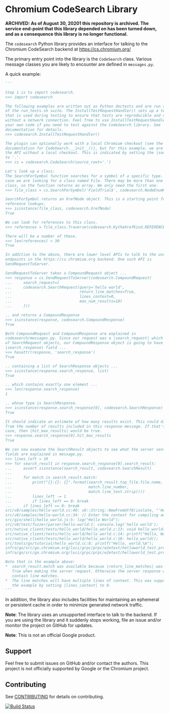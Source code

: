 Chromium CodeSearch Library
===========================

**ARCHIVED: As of August 30, 20201 this repository is archived. The service
end-point that this library depended on has been turned down, and as
a consequence this library is no longer functional.**

The `codesearch` Python library provides an interface for talking to the
Chromium CodeSearch backend at https://cs.chromium.org/

The primary entry point into the library is the `CodeSearch` class. Various
message classes you are likely to encounter are defined in `messages.py`.

A quick example:

``` python
'''

Step 1 is to import codesearch.
>>> import codesearch

The following examples are written out as Python doctests and are run as a part
of the run_tests.sh suite. The InstallTestRequestHandler() sets up a test rig
that is used during testing to ensure that tests are reproducible and can be run
without a network connection. Feel free to use InstallTestRequestHandler() in
your own code if you need to test against the CodeSearch library. See
documentation for details.
>>> codesearch.InstallTestRequestHandler()

The plugin can optionally work with a local Chromium checkout (see the
documentation for CodeSearch.__init__()), but for this example, we are going use
the API without a local checkout. This is indicated by setting the |source_root|
to '.'.
>>> cs = codesearch.CodeSearch(source_root='.')

Let's look up a class:
The SearchForSymbol function searches for a symbol of a specific type. In this
case we are looking for a class named File. There may be more than one such
class, so the function returns an array. We only need the first one.
>>> file_class = cs.SearchForSymbol('FieldTrial$', codesearch.NodeEnumKind.CLASS)[0]

SearchForSymbol returns an XrefNode object. This is a starting point for cross
reference lookups.
>>> isinstance(file_class, codesearch.XrefNode)
True

We can look for references to this class.
>>> references = file_class.Traverse(codesearch.KytheXrefKind.REFERENCE)

There will be a number of these.
>>> len(references) > 30
True

In addition to the above, there are lower level APIs to talk to the unofficial
endpoints in the https://cs.chromium.org backend. One such API is
SendRequestToServer.

SendRequestToServer takes a CompoundRequest object ...
>>> response = cs.SendRequestToServer(codesearch.CompoundRequest(
...     search_request=[
...     codesearch.SearchRequest(query='hello world',
...                              return_line_matches=True,
...                              lines_context=0,
...                              max_num_results=10)
...     ]))

.. and returns a CompoundResponse
>>> isinstance(response, codesearch.CompoundResponse)
True

Both CompoundRequest and CompoundResponse are explained in
codesearch/messages.py. Since our request was a |search_request| which is a list
of SearchRequest objects, our CompoundResponse object is going to have a
|search_response| field ...
>>> hasattr(response, 'search_response')
True

.. containing a list of SearchResponse objects ...
>>> isinstance(response.search_response, list)
True

.. which contains exactly one element ...
>>> len(response.search_response)
1

.. whose type is SearchResponse.
>>> isinstance(response.search_response[0], codesearch.SearchResponse)
True

It should indicate an estimate of how many results exist. This could diverge
from the number of results included in this response message. If that's the
case, then |hit_max_results| would be true.
>>> response.search_response[0].hit_max_results
True

We can now examine the SearchResult objects to see what the server sent us. The
fields are explained in message.py.
>>> lines_left = 10
>>> for search_result in response.search_response[0].search_result:
...     assert isinstance(search_result, codesearch.SearchResult)
... 
...     for match in search_result.match:
...         print("{}:{}: {}".format(search_result.top_file.file.name,
...                                  match.line_number,
...                                  match.line_text.strip()))
...         lines_left -= 1
...         if lines_left == 0: break
...     if lines_left == 0: break
src/v8/samples/hello-world.cc:40: v8::String::NewFromUtf8(isolate, "'Hello' + ', World!'",
src/v8/samples/hello-world.cc:34: // Enter the context for compiling and running the hello world script.
src/gin/shell/hello_world.js:5: log("Hello World");
src/v8/test/fuzzer/parser/hello-world:1: console.log('hello world');
src/native_client/tests/hello_world/hello_world.c:13: void hello_world(void) {
src/native_client/tests/hello_world/hello_world.c:14: printf("Hello, World!\n");
src/native_client/tests/hello_world/hello_world.c:18: hello_world();
src/tools/gn/tutorial/hello_world.cc:8: printf("Hello, world.\n");
infra/go/src/go.chromium.org/luci/grpc/prpc/e2etest/helloworld_test.proto:19: service Hello {
infra/go/src/go.chromium.org/luci/grpc/prpc/e2etest/helloworld_test.proto:15: message HelloReply {

Note that in the example above:
*  search_result.match was available because |return_line_matches| was set to
   True when making the server request. Otherwise the server response will not
   contain line matches.
*  The line matches will have multiple lines of context. This was suppressed in
   the example by setting |lines_context| to 0.
'''
```

In addition, the library also includes facilities for maintaining an ephemeral
or persistent cache in order to minimize generated network traffic.

**Note**: The library uses an unsupported interface to talk to the backend. If
you are using the library and it suddenly stops working, file an issue and/or
monitor the project on GitHub for updates.

**Note**: This is not an official Google product.

Support
-------

Feel free to submit issues on GitHub and/or contact the authors. This project is
not officially supported by Google or the Chromium project.

Contributing
------------

See [CONTRIBUTING](./CONTRIBUTING.md) for details on contributing.

[![Build Status](https://travis-ci.org/chromium/codesearch-py.svg?branch=master)](https://travis-ci.org/chromium/codesearch-py)

